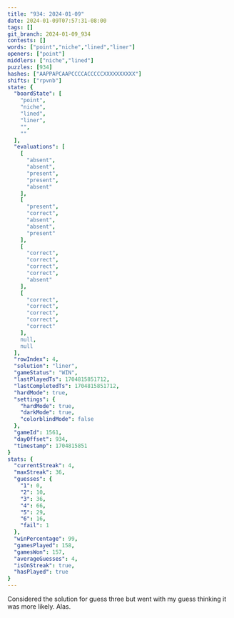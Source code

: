 ```yaml
---
title: "934: 2024-01-09"
date: 2024-01-09T07:57:31-08:00
tags: []
git_branch: 2024-01-09_934
contests: []
words: ["point","niche","lined","liner"]
openers: ["point"]
middlers: ["niche","lined"]
puzzles: [934]
hashes: ["AAPPAPCAAPCCCCACCCCCXXXXXXXXXX"]
shifts: ["rpvnb"]
state: {
  "boardState": [
    "point",
    "niche",
    "lined",
    "liner",
    "",
    ""
  ],
  "evaluations": [
    [
      "absent",
      "absent",
      "present",
      "present",
      "absent"
    ],
    [
      "present",
      "correct",
      "absent",
      "absent",
      "present"
    ],
    [
      "correct",
      "correct",
      "correct",
      "correct",
      "absent"
    ],
    [
      "correct",
      "correct",
      "correct",
      "correct",
      "correct"
    ],
    null,
    null
  ],
  "rowIndex": 4,
  "solution": "liner",
  "gameStatus": "WIN",
  "lastPlayedTs": 1704815851712,
  "lastCompletedTs": 1704815851712,
  "hardMode": true,
  "settings": {
    "hardMode": true,
    "darkMode": true,
    "colorblindMode": false
  },
  "gameId": 1561,
  "dayOffset": 934,
  "timestamp": 1704815851
}
stats: {
  "currentStreak": 4,
  "maxStreak": 36,
  "guesses": {
    "1": 0,
    "2": 10,
    "3": 36,
    "4": 66,
    "5": 29,
    "6": 16,
    "fail": 1
  },
  "winPercentage": 99,
  "gamesPlayed": 158,
  "gamesWon": 157,
  "averageGuesses": 4,
  "isOnStreak": true,
  "hasPlayed": true
}
---
```

<!-- more -->
Considered the solution for guess three but went with my guess thinking it was more likely. Alas. 
